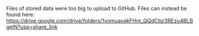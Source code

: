 Files of stored data were too big to upload to GitHub. Files can instead be found here: https://drive.google.com/drive/folders/1vomuavakFHnt_QQdCbz3REzu4BLBgelN?usp=share_link
